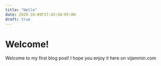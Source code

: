 ```yaml
---
title: "Hello"
date: 2020-10-09T17:43:54-07:00
draft: true
---
```


# Welcome!

Welcome to my first blog post! I hope you enjoy it here on vijammin.com